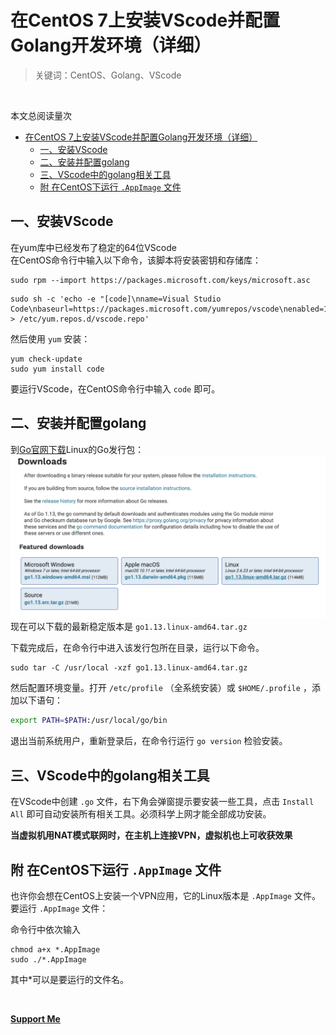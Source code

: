 # 在CentOS 7上安装VScode并配置Golang开发环境（详细）
> 关键词：CentOS、Golang、VScode
<br>


<script async src="//busuanzi.ibruce.info/busuanzi/2.3/busuanzi.pure.mini.js"></script>
<span id="busuanzi_container_page_pv">本文总阅读量<span id="busuanzi_value_page_pv"></span>次</span>

- [在CentOS 7上安装VScode并配置Golang开发环境（详细）](#%e5%9c%a8centos-7%e4%b8%8a%e5%ae%89%e8%a3%85vscode%e5%b9%b6%e9%85%8d%e7%bd%aegolang%e5%bc%80%e5%8f%91%e7%8e%af%e5%a2%83%e8%af%a6%e7%bb%86)
  - [一、安装VScode](#%e4%b8%80%e5%ae%89%e8%a3%85vscode)
  - [二、安装并配置golang](#%e4%ba%8c%e5%ae%89%e8%a3%85%e5%b9%b6%e9%85%8d%e7%bd%aegolang)
  - [三、VScode中的golang相关工具](#%e4%b8%89vscode%e4%b8%ad%e7%9a%84golang%e7%9b%b8%e5%85%b3%e5%b7%a5%e5%85%b7)
  - [附 在CentOS下运行 `.AppImage` 文件](#%e9%99%84-%e5%9c%a8centos%e4%b8%8b%e8%bf%90%e8%a1%8c-appimage-%e6%96%87%e4%bb%b6)


## 一、安装VScode
在yum库中已经发布了稳定的64位VScode
<br>
在CentOS命令行中输入以下命令，该脚本将安装密​​钥和存储库：
```shell
sudo rpm --import https://packages.microsoft.com/keys/microsoft.asc
```
```shell
sudo sh -c 'echo -e "[code]\nname=Visual Studio Code\nbaseurl=https://packages.microsoft.com/yumrepos/vscode\nenabled=1\ngpgcheck=1\ngpgkey=https://packages.microsoft.com/keys/microsoft.asc" > /etc/yum.repos.d/vscode.repo'
```

然后使用 `yum` 安装：
```shell
yum check-update
sudo yum install code
```

要运行VScode，在CentOS命令行中输入 `code` 即可。

## 二、安装并配置golang
到[Go官网下载](https://golang.org/dl/)Linux的Go发行包：
![](Go_download.png)
现在可以下载的最新稳定版本是 `go1.13.linux-amd64.tar.gz`

下载完成后，在命令行中进入该发行包所在目录，运行以下命令。
```shell
sudo tar -C /usr/local -xzf go1.13.linux-amd64.tar.gz
```
然后配置环境变量。打开 `/etc/profile` （全系统安装）或 `$HOME/.profile` ，添加以下语句：
```bash
export PATH=$PATH:/usr/local/go/bin
```

退出当前系统用户，重新登录后，在命令行运行 `go version` 检验安装。


## 三、VScode中的golang相关工具
在VScode中创建 `.go` 文件，右下角会弹窗提示要安装一些工具，点击 `Install All` 即可自动安装所有相关工具。必须科学上网才能全部成功安装。

__当虚拟机用NAT模式联网时，在主机上连接VPN，虚拟机也上可收获效果__


## 附 在CentOS下运行 `.AppImage` 文件

也许你会想在CentOS上安装一个VPN应用，它的Linux版本是 `.AppImage` 文件。要运行 `.AppImage` 文件：

命令行中依次输入
```shell
chmod a+x *.AppImage
sudo ./*.AppImage
``` 
其中*可以是要运行的文件名。

<br>

__[Support Me](https://millionbenjamin.github.io/Service-Computing/SupportMe)__